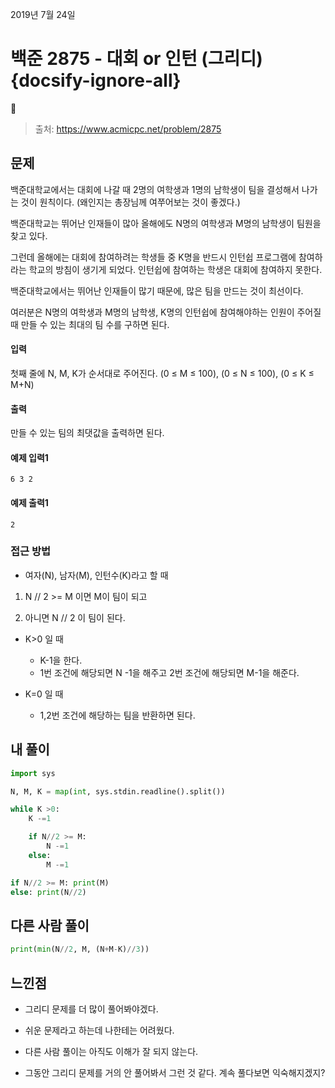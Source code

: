 2019년 7월 24일

# 백준 2875 - 대회 or 인턴 (그리디) {docsify-ignore-all}

> 출처: https://www.acmicpc.net/problem/2875

## 문제

백준대학교에서는 대회에 나갈 때 2명의 여학생과 1명의 남학생이 팀을 결성해서 나가는 것이 원칙이다. (왜인지는 총장님께 여쭈어보는 것이 좋겠다.)

백준대학교는 뛰어난 인재들이 많아 올해에도 N명의 여학생과 M명의 남학생이 팀원을 찾고 있다.

그런데 올해에는 대회에 참여하려는 학생들 중 K명을 반드시 인턴쉽 프로그램에 참여하라는 학교의 방침이 생기게 되었다. 인턴쉽에 참여하는 학생은 대회에 참여하지 못한다.

백준대학교에서는 뛰어난 인재들이 많기 때문에, 많은 팀을 만드는 것이 최선이다.

여러분은 N명의 여학생과 M명의 남학생, K명의 인턴쉽에 참여해야하는 인원이 주어질 때 만들 수 있는 최대의 팀 수를 구하면 된다.

#### 입력

첫째 줄에 N, M, K가 순서대로 주어진다. (0 ≤ M ≤ 100), (0 ≤ N ≤ 100), (0 ≤ K ≤ M+N)

#### 출력

만들 수 있는 팀의 최댓값을 출력하면 된다.

#### 예제 입력1

```
6 3 2
```

#### 예제 출력1

```
2
```

### 접근 방법

- 여자(N), 남자(M), 인턴수(K)라고 할 때

1. N // 2 >= M 이면 M이 팀이 되고

2. 아니면 N // 2 이 팀이 된다.

- K>0 일 때
    -  K-1을 한다.
    -  1번 조건에 해당되면 N -1을 해주고 2번 조건에 해당되면 M-1을 해준다.

- K=0 일 때
    - 1,2번 조건에 해당하는 팀을 반환하면 된다.

## 내 풀이

```python
import sys

N, M, K = map(int, sys.stdin.readline().split())

while K >0:
    K -=1

    if N//2 >= M:
        N -=1
    else:
        M -=1

if N//2 >= M: print(M)
else: print(N//2)
```

## 다른 사람 풀이

```python
print(min(N//2, M, (N+M-K)//3))
```

## 느낀점

- 그리디 문제를 더 많이 풀어봐야겠다.

- 쉬운 문제라고 하는데 나한테는 어려웠다.

- 다른 사람 풀이는 아직도 이해가 잘 되지 않는다.

- 그동안 그리디 문제를 거의 안 풀어봐서 그런 것 같다. 계속 풀다보면 익숙해지겠지?